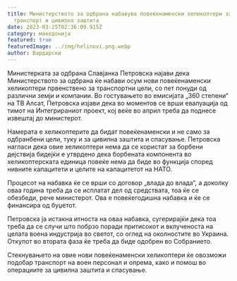 ```yaml
---
title: Министерството за одбрана набавува повеќенаменски хеликоптери за
  транспорт и цивилна заштита
date: 2023-03-25T02:36:09.915Z
category: македонија
featured: true
featuredImage: ../img/helinovi.png.webp
author: Вардарски
---
```


Министерката за одбрана Славјанка Петровска најави дека Министерството за одбрана ќе набави осум нови повеќенаменски хеликоптери првенствено за транспортни цели, со пет понуди од различни земји и компании. Во гостувањето во емисијата „360 степени“ на ТВ Алсат, Петровска изјави дека во моментов се врши евалуација од тимот на Интегрираниот проект, кој веќе во април треба да поднесе извештај до министерот.

Намерата е хеликоптерите да бидат повеќенаменски и не само за одбранбени цели, туку и за цивилна заштита и спасување. Петровска нагласи дека овие хеликоптери нема да се користат за борбени дејствија бидејќи е утврдено дека борбената компонента во хеликоптерската единица повеќе нема да биде во функција според нивните капацитети и целите на капацитетот на НАТО.

Процесот на набавка ќе се врши со договор „влада до влада“, а доколку оваа година треба да се исплатат дел од средствата, тоа ќе се обезбеди, рече министерот. Ова е повеќегодишна набавка и ќе се финансира од буџетот.

Петровска ја истакна итноста на оваа набавка, сугерирајќи дека тоа треба да се случи што побрзо поради притисокот и вклученоста на целата воена индустрија во светот, со оглед на околностите во Украина. Откупот во втората фаза ќе треба да биде одобрен во Собранието.

Стекнувањето на овие нови повеќенаменски хеликоптери ќе овозможи подобар транспорт на воен персонал и опрема, како и помош во операциите за цивилна заштита и спасување.
